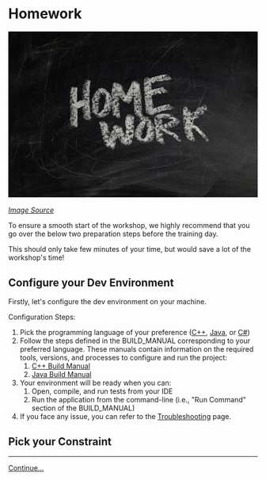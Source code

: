 # Homework

![Pictures of sparrows](images/homework.jpg)

*[Image Source](https://pixabay.com/illustrations/board-school-homework-slate-928381/)*

To ensure a smooth start of the workshop, we highly recommend that you go over 
the below two preparation steps before the training day.

This should only take few minutes of your time, but would save a lot of the 
workshop's time!  

## Configure your Dev Environment 

Firstly, let's configure the dev environment on your machine.

Configuration Steps: 
1. Pick the programming language of your preference ([C++](../cpp), [Java](../java), or [C#](../csharp))
1. Follow the steps defined in the BUILD_MANUAL corresponding to your preferred
   language. These manuals contain information on the required tools, versions, 
   and processes to configure and run the project:
    1. [C++ Build Manual](../cpp/BUILD_MANUAL.md)
    1. [Java Build Manual](../java/BUILD_MANUAL.md)
1. Your environment will be ready when you can: 
    1. Open, compile, and run tests from your IDE
    1. Run the application from the command-line (i.e., "Run Command" section of the BUILD_MANUAL)
1. If you face any issue, you can refer to the [Troubleshooting](./Troubleshooting.md) page. 

## Pick your Constraint 

----
[Continue...](./2_Easy_Fix_Difficult_Test.md)
